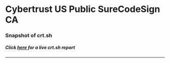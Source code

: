 # Cybertrust US Public SureCodeSign CA
### Snapshot of crt.sh
##### Click [here](https://crt.sh/?q=90AA2D7D8E1FAC0E93DEB88ED634CF2D3739C1BF90115093DDDB6EAAE821BFBC) for a live crt.sh report

---
